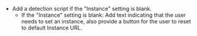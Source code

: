  - Add a detection script if the "Instance" setting is blank. 
   - If the "Instance" setting is blank: Add text indicating that the user needs to set an instance, also provide a button for the user to reset to default Instance URL. 